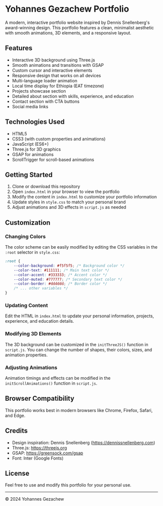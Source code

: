 # Yohannes Gezachew Portfolio

A modern, interactive portfolio website inspired by Dennis Snellenberg's award-winning design. This portfolio features a clean, minimalist aesthetic with smooth animations, 3D elements, and a responsive layout.

## Features

- Interactive 3D background using Three.js
- Smooth animations and transitions with GSAP
- Custom cursor and interactive elements
- Responsive design that works on all devices
- Multi-language loader animation
- Local time display for Ethiopia (EAT timezone)
- Projects showcase section
- Detailed about section with skills, experience, and education
- Contact section with CTA buttons
- Social media links

## Technologies Used

- HTML5
- CSS3 (with custom properties and animations)
- JavaScript (ES6+)
- Three.js for 3D graphics
- GSAP for animations
- ScrollTrigger for scroll-based animations

## Getting Started

1. Clone or download this repository
2. Open `index.html` in your browser to view the portfolio
3. Modify the content in `index.html` to customize your portfolio information
4. Update styles in `style.css` to match your personal brand
5. Adjust animations and 3D effects in `script.js` as needed

## Customization

### Changing Colors

The color scheme can be easily modified by editing the CSS variables in the `:root` selector in `style.css`:

```css
:root {
    --color-background: #f5f5f5; /* Background color */
    --color-text: #111111; /* Main text color */
    --color-accent: #333333; /* Accent color */
    --color-muted: #777777; /* Secondary text color */
    --color-border: #dddddd; /* Border color */
    /* ... other variables */
}
```

### Updating Content

Edit the HTML in `index.html` to update your personal information, projects, experience, and education details.

### Modifying 3D Elements

The 3D background can be customized in the `initThreeJS()` function in `script.js`. You can change the number of shapes, their colors, sizes, and animation properties.

### Adjusting Animations

Animation timings and effects can be modified in the `initScrollAnimations()` function in `script.js`.

## Browser Compatibility

This portfolio works best in modern browsers like Chrome, Firefox, Safari, and Edge.

## Credits

- Design inspiration: Dennis Snellenberg (https://dennissnellenberg.com)
- Three.js: https://threejs.org
- GSAP: https://greensock.com/gsap
- Font: Inter (Google Fonts)

## License

Feel free to use and modify this portfolio for your personal use.

---

© 2024 Yohannes Gezachew 